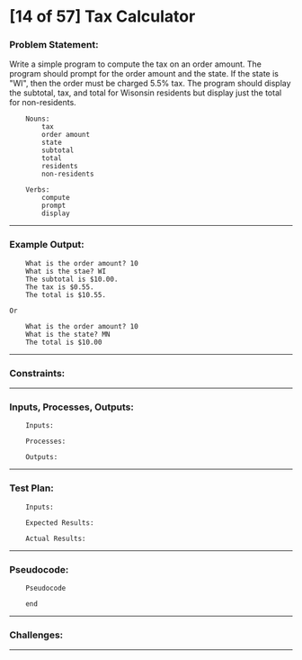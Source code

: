 # [14 of 57] Tax Calculator

### Problem Statement:

Write a simple program to compute the tax on an order amount. The program should prompt for the order amount and the state. If the state is "WI", then the order must be charged 5.5% tax. The program should display the subtotal, tax, and total for Wisonsin residents but display just the total for non-residents.

        Nouns:
            tax
            order amount
            state
            subtotal
            total
            residents
            non-residents
        
        Verbs:
            compute
            prompt
            display
        
---
### Example Output:

        What is the order amount? 10
        What is the stae? WI
        The subtotal is $10.00.
        The tax is $0.55.
        The total is $10.55.
    
    Or
    
        What is the order amount? 10
        What is the state? MN
        The total is $10.00
    
---
### Constraints:


---
### Inputs, Processes, Outputs:

        Inputs:
                
        Processes:
                
        Outputs:
                
---
### Test Plan:

        Inputs:
        
        Expected Results:
          
        Actual Results:
        
---
###  Pseudocode:

        Pseudocode

        end

---
### Challenges:

---

